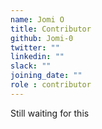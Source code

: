 ```yaml
---
name: Jomi O
title: Contributor
github: Jomi-0
twitter: ""
linkedin: ""
slack: ""
joining_date: ""
role : contributor
---
```


Still waiting for this
